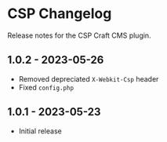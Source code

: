 # CSP Changelog

Release notes for the CSP Craft CMS plugin.

## 1.0.2 - 2023-05-26
- Removed depreciated `X-Webkit-Csp` header
- Fixed `config.php`

## 1.0.1 - 2023-05-23
- Initial release